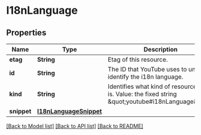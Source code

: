 # I18nLanguage

## Properties
Name | Type | Description | Notes
------------ | ------------- | ------------- | -------------
**etag** | **String** | Etag of this resource. | [optional] 
**id** | **String** | The ID that YouTube uses to uniquely identify the i18n language. | [optional] 
**kind** | **String** | Identifies what kind of resource this is. Value: the fixed string \&quot;youtube#i18nLanguage\&quot;. | [optional] [default to "youtube#i18nLanguage"]
**snippet** | [**I18nLanguageSnippet**](I18nLanguageSnippet.md) |  | [optional] 

[[Back to Model list]](../README.md#documentation-for-models) [[Back to API list]](../README.md#documentation-for-api-endpoints) [[Back to README]](../README.md)


